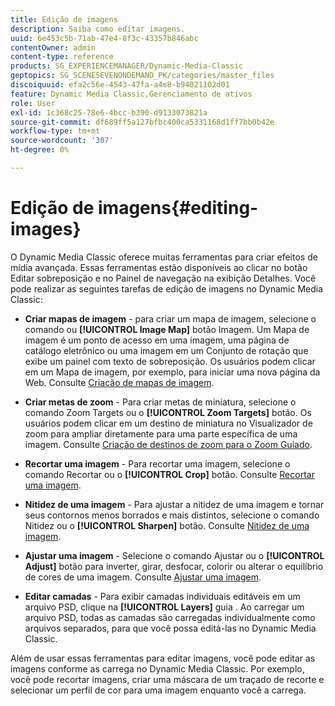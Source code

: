 ```yaml
---
title: Edição de imagens
description: Saiba como editar imagens.
uuid: 6e453c5b-71ab-47e4-8f3c-43357b846abc
contentOwner: admin
content-type: reference
products: SG_EXPERIENCEMANAGER/Dynamic-Media-Classic
geptopics: SG_SCENESEVENONDEMAND_PK/categories/master_files
discoiquuid: efa2c56e-4543-47fa-a4e8-b94021102d01
feature: Dynamic Media Classic,Gerenciamento de ativos
role: User
exl-id: 1c368c25-78e6-4bcc-b390-d9133073821a
source-git-commit: df689ff5a127bfbc400ca5331168d1ff7bb0b42e
workflow-type: tm+mt
source-wordcount: '307'
ht-degree: 0%

---
```


# Edição de imagens{#editing-images}

O Dynamic Media Classic oferece muitas ferramentas para criar efeitos de mídia avançada. Essas ferramentas estão disponíveis ao clicar no botão Editar sobreposição e no Painel de navegação na exibição Detalhes. Você pode realizar as seguintes tarefas de edição de imagens no Dynamic Media Classic:

* **Criar mapas de imagem**  - para criar um mapa de imagem, selecione o comando ou  **[!UICONTROL Image Map]** botão Imagem. Um Mapa de imagem é um ponto de acesso em uma imagem, uma página de catálogo eletrônico ou uma imagem em um Conjunto de rotação que exibe um painel com texto de sobreposição. Os usuários podem clicar em um Mapa de imagem, por exemplo, para iniciar uma nova página da Web. Consulte [Criação de mapas de imagem](/help/creating-image-maps.md).

* **Criar metas de zoom**  - Para criar metas de miniatura, selecione o comando Zoom Targets ou o  **[!UICONTROL Zoom Targets]** botão. Os usuários podem clicar em um destino de miniatura no Visualizador de zoom para ampliar diretamente para uma parte específica de uma imagem. Consulte [Criação de destinos de zoom para o Zoom Guiado](/help/creating-zoom-targets-guided-zoom.md).

* **Recortar uma imagem**  - Para recortar uma imagem, selecione o comando Recortar ou o  **[!UICONTROL Crop]** botão. Consulte [Recortar uma imagem](/help/cropping-image.md).

* **Nitidez de uma imagem**  - Para ajustar a nitidez de uma imagem e tornar seus contornos menos borrados e mais distintos, selecione o comando Nitidez ou o  **[!UICONTROL Sharpen]** botão. Consulte [Nitidez de uma imagem](/help/sharpening-image.md).

* **Ajustar uma imagem**  - Selecione o comando Ajustar ou o  **[!UICONTROL Adjust]** botão para inverter, girar, desfocar, colorir ou alterar o equilíbrio de cores de uma imagem. Consulte [Ajustar uma imagem](/help/adjusting-image.md).

* **Editar camadas**  - Para exibir camadas individuais editáveis em um arquivo PSD, clique na  **[!UICONTROL Layers]** guia . Ao carregar um arquivo PSD, todas as camadas são carregadas individualmente como arquivos separados, para que você possa editá-las no Dynamic Media Classic.

Além de usar essas ferramentas para editar imagens, você pode editar as imagens conforme as carrega no Dynamic Media Classic. Por exemplo, você pode recortar imagens, criar uma máscara de um traçado de recorte e selecionar um perfil de cor para uma imagem enquanto você a carrega.
